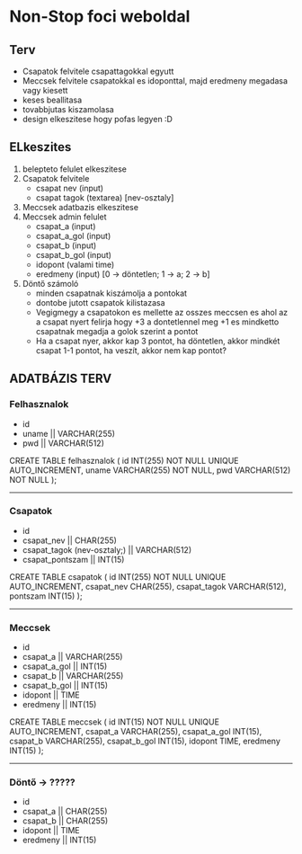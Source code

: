 # Non-Stop foci weboldal

## Terv
- Csapatok felvitele csapattagokkal egyutt
- Meccsek felvitele csapatokkal es idoponttal, majd eredmeny megadasa vagy kiesett
- keses beallitasa
- tovabbjutas kiszamolasa
- design elkeszitese hogy pofas legyen :D


## ELkeszites
1. belepteto felulet elkeszitese
2. Csapatok felvitele
    - csapat nev (input)
    - csapat tagok (textarea) [nev-osztaly]
3. Meccsek adatbazis elkeszitese
4. Meccsek admin felulet
    - csapat_a (input)
    - csapat_a_gol (input)
    - csapat_b (input)
    - csapat_b_gol (input)
    - idopont (valami time)
    - eredmeny (input) [0 -> döntetlen; 1 -> a; 2 -> b]
5. Döntő számoló
    - minden csapatnak kiszámolja a pontokat
    - dontobe jutott csapatok kilistazasa
    - Vegigmegy a csapatokon es mellette az osszes meccsen es ahol az a csapat nyert felirja hogy +3 a dontetlennel meg +1 es mindketto csapatnak megadja a golok szerint a pontot
    - Ha a csapat nyer, akkor kap 3 pontot, ha döntetlen, akkor mindkét csapat 1-1 pontot, ha veszít, akkor nem kap pontot?


## ADATBÁZIS TERV

### Felhasznalok
- id
- uname || VARCHAR(255)
- pwd   || VARCHAR(512)

CREATE TABLE felhasznalok (
    id INT(255) NOT NULL UNIQUE AUTO_INCREMENT,
    uname VARCHAR(255) NOT NULL,
    pwd VARCHAR(512) NOT NULL
);

---

### Csapatok
- id
- csapat_nev                  || CHAR(255)
- csapat_tagok (nev-osztaly;) || VARCHAR(512)
- csapat_pontszam             || INT(15)

CREATE TABLE csapatok (
    id INT(255) NOT NULL UNIQUE AUTO_INCREMENT,
    csapat_nev CHAR(255),
    csapat_tagok VARCHAR(512),
    pontszam INT(15)
);

---

### Meccsek
- id
- csapat_a     || VARCHAR(255)
- csapat_a_gol || INT(15)
- csapat_b     || VARCHAR(255)
- csapat_b_gol || INT(15)
- idopont      || TIME
- eredmeny     || INT(15)

CREATE TABLE meccsek (
    id INT(15) NOT NULL UNIQUE AUTO_INCREMENT,
    csapat_a VARCHAR(255),
    csapat_a_gol INT(15),
    csapat_b VARCHAR(255),
    csapat_b_gol INT(15),
    idopont TIME,
    eredmeny INT(15)
);

---

### Döntő -> ?????
- id
- csapat_a || CHAR(255)
- csapat_b || CHAR(255)
- idopont  || TIME
- eredmeny || INT(15)